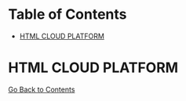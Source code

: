 <h1 id='contents'>Table of Contents</h1>

- [HTML CLOUD PLATFORM](#html-cloud-platform)

# HTML CLOUD PLATFORM

[Go Back to Contents](#contents)
